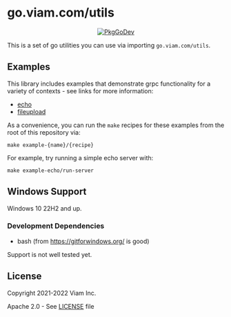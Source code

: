 # go.viam.com/utils

<p align="center">
  <a href="https://pkg.go.dev/go.viam.com/utils"><img src="https://pkg.go.dev/badge/go.viam.com/utils" alt="PkgGoDev"></a>
</a>
</p>


This is a set of go utilities you can use via importing `go.viam.com/utils`. 

## Examples

This library includes examples that demonstrate grpc functionality for a variety of contexts - see links for more information:
* [echo](https://github.com/viamrobotics/goutils/blob/main/rpc/example/echo/README.md)
* [fileupload](https://github.com/viamrobotics/goutils/blob/main/rpc/example/fileupload/README.md)

As a convenience, you can run the `make` recipes for these examples from the root of this repository via:
```
make example-{name}/{recipe}
```

For example, try running a simple echo server with:
```
make example-echo/run-server
```

## Windows Support

Windows 10 22H2 and up.

### Development Dependencies

* bash (from https://gitforwindows.org/ is good)

Support is not well tested yet.

## License 
Copyright 2021-2022 Viam Inc.

Apache 2.0 - See [LICENSE](https://github.com/viamrobotics/goutils/blob/main/LICENSE) file
